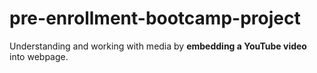 # pre-enrollment-bootcamp-project
Understanding and working with media by **embedding a YouTube video** into webpage.
